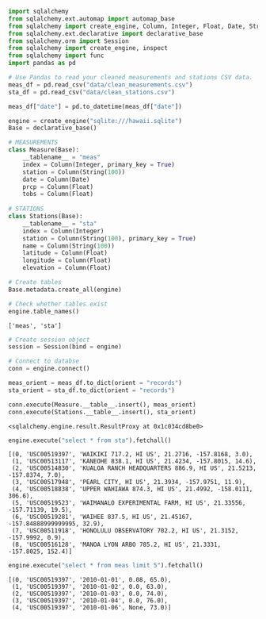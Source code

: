 

```python
import sqlalchemy
from sqlalchemy.ext.automap import automap_base
from sqlalchemy import create_engine, Column, Integer, Float, Date, String
from sqlalchemy.ext.declarative import declarative_base
from sqlalchemy.orm import Session
from sqlalchemy import create_engine, inspect
from sqlalchemy import func
import pandas as pd
```


```python
# Use Pandas to read your cleaned measurements and stations CSV data.
meas_df = pd.read_csv("data/clean_measurements.csv")
sta_df = pd.read_csv("data/clean_stations.csv")
```


```python
meas_df["date"] = pd.to_datetime(meas_df["date"])
```


```python
engine = create_engine("sqlite:///hawaii.sqlite")
Base = declarative_base()
```


```python
# MEASUREMENTS
class Measure(Base):
    __tablename__ = "meas"
    index = Column(Integer, primary_key = True)
    station = Column(String(100))
    date = Column(Date)
    prcp = Column(Float)
    tobs = Column(Float)
    
# STATIONS
class Stations(Base):
    __tablename__ = "sta"
    index = Column(Integer)
    station = Column(String(100), primary_key = True)
    name = Column(String(100))
    latitude = Column(Float)
    longitude = Column(Float)
    elevation = Column(Float)
```


```python
# Create tables
Base.metadata.create_all(engine)
```


```python
# Check whether tables exist
engine.table_names()
```




    ['meas', 'sta']




```python
# Create session object
session = Session(bind = engine)
```


```python
# Connect to databse
conn = engine.connect()
```


```python
meas_orient = meas_df.to_dict(orient = "records")
sta_orient = sta_df.to_dict(orient = "records")
```


```python
conn.execute(Measure.__table__.insert(), meas_orient)
conn.execute(Stations.__table__.insert(), sta_orient)
```




    <sqlalchemy.engine.result.ResultProxy at 0x1c034cd8be0>




```python
engine.execute("select * from sta").fetchall()
```




    [(0, 'USC00519397', 'WAIKIKI 717.2, HI US', 21.2716, -157.8168, 3.0),
     (1, 'USC00513117', 'KANEOHE 838.1, HI US', 21.4234, -157.8015, 14.6),
     (2, 'USC00514830', 'KUALOA RANCH HEADQUARTERS 886.9, HI US', 21.5213, -157.8374, 7.0),
     (3, 'USC00517948', 'PEARL CITY, HI US', 21.3934, -157.9751, 11.9),
     (4, 'USC00518838', 'UPPER WAHIAWA 874.3, HI US', 21.4992, -158.0111, 306.6),
     (5, 'USC00519523', 'WAIMANALO EXPERIMENTAL FARM, HI US', 21.33556, -157.71139, 19.5),
     (6, 'USC00519281', 'WAIHEE 837.5, HI US', 21.45167, -157.84888999999995, 32.9),
     (7, 'USC00511918', 'HONOLULU OBSERVATORY 702.2, HI US', 21.3152, -157.9992, 0.9),
     (8, 'USC00516128', 'MANOA LYON ARBO 785.2, HI US', 21.3331, -157.8025, 152.4)]




```python
engine.execute("select * from meas limit 5").fetchall()
```




    [(0, 'USC00519397', '2010-01-01', 0.08, 65.0),
     (1, 'USC00519397', '2010-01-02', 0.0, 63.0),
     (2, 'USC00519397', '2010-01-03', 0.0, 74.0),
     (3, 'USC00519397', '2010-01-04', 0.0, 76.0),
     (4, 'USC00519397', '2010-01-06', None, 73.0)]


